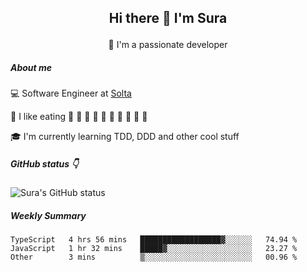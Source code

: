 ## <p align="center"> Hi there 👋 I'm Sura </p>

<p align="center">  🌱 I'm a passionate developer </p>

##### About me

:computer: Software Engineer at [Solta](https://www.soltalabs.com/)

:sparkling_heart: I like eating :sushi: :rice_ball: :curry: :spaghetti: :hamburger: :custard: :watermelon: :cherries: :peach: :melon:

:mortar_board: I'm currently learning TDD, DDD and other cool stuff

##### GitHub status :point_down:
![Sura's GitHub status](https://github-readme-stats.vercel.app/api?username=gutongww&show_icons=true)

##### Weekly Summary



<!--START_SECTION:waka-->

```text
TypeScript   4 hrs 56 mins   ██████████████████▓░░░░░░   74.94 %
JavaScript   1 hr 32 mins    █████▓░░░░░░░░░░░░░░░░░░░   23.27 %
Other        3 mins          ▒░░░░░░░░░░░░░░░░░░░░░░░░   00.96 %
```

<!--END_SECTION:waka-->



<!--
**gutongww/gutongww** is a ✨ _special_ ✨ repository because its `README.md` (this file) appears on your GitHub profile.

Here are some ideas to get you started:

- 🔭 I’m currently working on ...
- 🌱 I’m currently learning ...
- 👯 I’m looking to collaborate on ...
- 🤔 I’m looking for help with ...
- 💬 Ask me about ...
- 📫 How to reach me: ...
- 😄 Pronouns: ...
- ⚡ Fun fact: ...
-->
